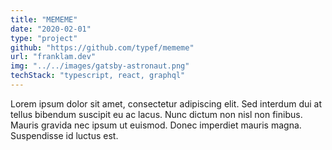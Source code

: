 ```yaml
---
title: "MEMEME"
date: "2020-02-01"
type: "project"
github: "https://github.com/typef/mememe"
url: "franklam.dev"
img: "../../images/gatsby-astronaut.png"
techStack: "typescript, react, graphql"
---
```


Lorem ipsum dolor sit amet, consectetur adipiscing elit. Sed interdum dui at tellus bibendum suscipit eu ac lacus. Nunc dictum non nisl non finibus. Mauris gravida nec ipsum ut euismod. Donec imperdiet mauris magna. Suspendisse id luctus est.
